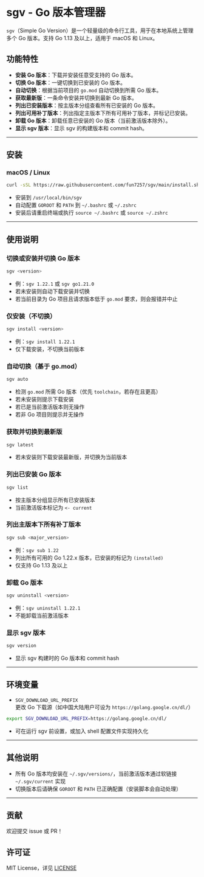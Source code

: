 # sgv - Go 版本管理器

`sgv`（Simple Go Version）是一个轻量级的命令行工具，用于在本地系统上管理多个 Go 版本。支持 Go 1.13 及以上，适用于 macOS 和 Linux。

## 功能特性

- **安装 Go 版本**：下载并安装任意受支持的 Go 版本。
- **切换 Go 版本**：一键切换到已安装的 Go 版本。
- **自动切换**：根据当前项目的 `go.mod` 自动切换到所需 Go 版本。
- **获取最新版**：一条命令安装并切换到最新 Go 版本。
- **列出已安装版本**：按主版本分组查看所有已安装的 Go 版本。
- **列出可用补丁版本**：列出指定主版本下所有可用补丁版本，并标记已安装。
- **卸载 Go 版本**：卸载任意已安装的 Go 版本（当前激活版本除外）。
- **显示 sgv 版本**：显示 sgv 的构建版本和 commit hash。

---

## 安装

### macOS / Linux

```bash
curl -sSL https://raw.githubusercontent.com/fun7257/sgv/main/install.sh | bash
```

- 安装到 `/usr/local/bin/sgv`
- 自动配置 `GOROOT` 和 `PATH` 到 `~/.bashrc` 或 `~/.zshrc`
- 安装后请重启终端或执行 `source ~/.bashrc` 或 `source ~/.zshrc`

---

## 使用说明

### 切换或安装并切换 Go 版本

```bash
sgv <version>
```
- 例：`sgv 1.22.1` 或 `sgv go1.21.0`
- 若未安装则自动下载安装并切换
- 若当前目录为 Go 项目且请求版本低于 `go.mod` 要求，则会报错并中止

### 仅安装（不切换）

```bash
sgv install <version>
```
- 例：`sgv install 1.22.1`
- 仅下载安装，不切换当前版本

### 自动切换（基于 go.mod）

```bash
sgv auto
```
- 检测 `go.mod` 所需 Go 版本（优先 `toolchain`，若存在且更高）
- 若未安装则提示下载安装
- 若已是当前激活版本则无操作
- 若非 Go 项目则提示并无操作

### 获取并切换到最新版

```bash
sgv latest
```
- 若未安装则下载安装最新版，并切换为当前版本

### 列出已安装 Go 版本

```bash
sgv list
```
- 按主版本分组显示所有已安装版本
- 当前激活版本标记为 `<- current`

### 列出主版本下所有补丁版本

```bash
sgv sub <major_version>
```
- 例：`sgv sub 1.22`
- 列出所有可用的 Go 1.22.x 版本，已安装的标记为 `(installed)`
- 仅支持 Go 1.13 及以上

### 卸载 Go 版本

```bash
sgv uninstall <version>
```
- 例：`sgv uninstall 1.22.1`
- 不能卸载当前激活版本

### 显示 sgv 版本

```bash
sgv version
```
- 显示 sgv 构建时的 Go 版本和 commit hash

---

## 环境变量

- `SGV_DOWNLOAD_URL_PREFIX`  
  更改 Go 下载源（如中国大陆用户可设为 `https://golang.google.cn/dl/`）

```sh
export SGV_DOWNLOAD_URL_PREFIX=https://golang.google.cn/dl/
```
- 可在运行 sgv 前设置，或加入 shell 配置文件实现持久化

---

## 其他说明

- 所有 Go 版本均安装在 `~/.sgv/versions/`，当前激活版本通过软链接 `~/.sgv/current` 实现
- 切换版本后请确保 `GOROOT` 和 `PATH` 已正确配置（安装脚本会自动处理）

---

## 贡献

欢迎提交 issue 或 PR！

## 许可证

MIT License，详见 [LICENSE](./LICENSE)
